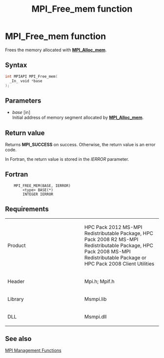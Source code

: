 ﻿---
title: MPI_Free_mem function
TOCTitle: MPI_Free_mem function
ms:assetid: a951f728-1745-4298-804f-f0374d7372bb
ms:mtpsurl: https://msdn.microsoft.com/en-us/library/Dn473374(v=VS.85)
ms:contentKeyID: 59360910
ms.date: 03/28/2018
mtps_version: v=VS.85
f1_keywords:
- MPI_FREE_MEM
- mpif/MPI_Free_mem
- mpi/MPI_FREE_MEM
dev_langs:
- C++
- C
---

# MPI\_Free\_mem function

Frees the memory allocated with [**MPI\_Alloc\_mem**](mpi-alloc-mem-function.md).

## Syntax

``` c++
int MPIAPI MPI_Free_mem(
  _In_ void *base
);
```

## Parameters

  - *base* \[in\]  
    Initial address of memory segment allocated by [**MPI\_Alloc\_mem**](mpi-alloc-mem-function.md).

## Return value

Returns **MPI\_SUCCESS** on success. Otherwise, the return value is an error code.

In Fortran, the return value is stored in the *IERROR* parameter.

## Fortran

``` FORTRAN
    MPI_FREE_MEM(BASE, IERROR)
        <type> BASE(*)
        INTEGER IERROR
```

## Requirements

<table>
<colgroup>
<col style="width: 50%" />
<col style="width: 50%" />
</colgroup>
<tbody>
<tr class="odd">
<td><p>Product</p></td>
<td><p>HPC Pack 2012 MS-MPI Redistributable Package, HPC Pack 2008 R2 MS-MPI Redistributable Package, HPC Pack 2008 MS-MPI Redistributable Package or HPC Pack 2008 Client Utilities</p></td>
</tr>
<tr class="even">
<td><p>Header</p></td>
<td>Mpi.h;
Mpif.h</td>
</tr>
<tr class="odd">
<td><p>Library</p></td>
<td>Msmpi.lib</td>
</tr>
<tr class="even">
<td><p>DLL</p></td>
<td>Msmpi.dll</td>
</tr>
</tbody>
</table>


## See also

[MPI Management Functions](mpi-management-functions.md)

